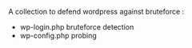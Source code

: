 A collection to defend wordpress against bruteforce :
 - wp-login.php bruteforce detection
 - wp-config.php probing


